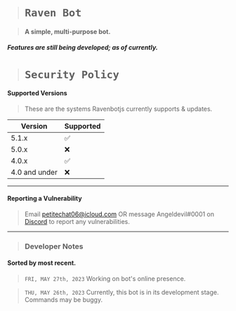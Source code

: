 > # `Raven Bot`

> #### A simple, multi-purpose bot.


##### Features are still being developed; as of currently.



> # `Security Policy`

#### Supported Versions

> These are the systems Ravenbotjs currently supports & updates.

| Version | Supported          |
| ------- | ------------------ |
| 5.1.x   | :white_check_mark: |
| 5.0.x   | :x:                |
| 4.0.x   | :white_check_mark: |
| 4.0 and under  | :x:                |

***

#### Reporting a Vulnerability

>  Email petitechat06@icloud.com OR message Angeldevil#0001 on [Discord]() to report any vulnerabilities.

***

> ### Developer Notes

#### Sorted by most recent.

> `FRI, MAY 27th, 2023` Working on bot's online presence.

> `THU, MAY 26th, 2023` Currently, this bot is in its development stage. Commands may be buggy.
